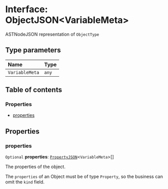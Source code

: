 # Interface: ObjectJSON\<VariableMeta>

ASTNodeJSON representation of `ObjectType`

## Type parameters

| Name | Type |
| :------ | :------ |
| `VariableMeta` | `any` |

## Table of contents

### Properties

* [properties](/auto-docs/editor/interfaces/ObjectJSON.md#properties)

## Properties

### properties

`Optional` **properties**: [`PropertyJSON`](/auto-docs/editor/types/PropertyJSON.md)<`VariableMeta`>\[]

The properties of the object.

The `properties` of an Object must be of type `Property`, so the business can omit the `kind` field.

